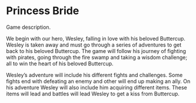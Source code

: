# Princess Bride


Game description.

We begin with our hero, Wesley, falling in love with his beloved Buttercup.  Wesley is taken away and must go through a series of adventures to get back to his beloved Buttercup.  The game will follow his journey of fighting with pirates, going through the fire swamp and taking a wisdom challenge; all to win the heart of his beloved Buttercup.

Wesley’s adventure will include his different fights and challenges.  Some fights end with defeating an enemy and other will end up making an ally.  On his adventure Wesley will also include him acquiring different items. These items will lead and battles will lead Wesley to get a kiss from Buttercup.

